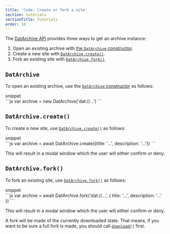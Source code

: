 ```yaml
---
title: 'Code: Create or fork a site'
section: tutorials
sectionTitle: Tutorials
order: 10
---
```


The [DatArchive API](/docs/apis/dat.html) provides three ways to get an archive instance:

 1. Open an existing archive with [the `DatArchive` constructor](/docs/apis/dat.html#datarchive).
 2. Create a new site with [`DatArchive.create()`](/docs/apis/dat.html#datarchive-create).
 3. Fork an existing site with [`DatArchive.fork()`](/docs/apis/dat.html#datarchive-fork).

## `DatArchive`

To open an existing archive, use the [`DatArchive` constructor](/docs/apis/dat.html#datarchive) as follows:

<figcaption class="code">snippet</figcaption>
```js
var archive = new DatArchive('dat://…')
```

## `DatArchive.create()`

To create a new site, use [`DatArchive.create()`](/docs/apis/dat.html#datarchive-create) as follows:

<figcaption class="code">snippet</figcaption>
```js
var archive = await DatArchive.create({title: '…', description: '…'})
```

This will result in a modal window which the user will either confirm or deny.

## `DatArchive.fork()`

To fork an existing site, use [`DatArchive.fork()`](/docs/apis/dat.html#datarchive-fork) as follows:

<figcaption class="code">snippet</figcaption>
```js
var archive = await DatArchive.fork('dat://…', {
  title: '…',
  description: '…'
})
```

This will result in a modal window which the user will either confirm or deny.

A fork will be made of the currently downloaded state. That means, if you want to be sure a full fork is made, you should call [`download()`](/docs/apis/dat.html#download) first.